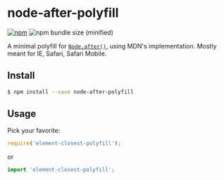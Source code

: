 # node-after-polyfill
[![npm](https://img.shields.io/npm/v/node-after-polyfill.svg)](https://www.npmjs.com/package/node-after-polyfill)
![npm bundle size (minified)](https://img.shields.io/bundlephobia/min/node-after-polyfill.svg)

A minimal polyfill for [`Node.after()`](https://developer.mozilla.org/en-US/docs/Web/API/ChildNode/after), using MDN's implementation. Mostly meant for IE, Safari, Safari Mobile.

## Install
```sh
$ npm install --save node-after-polyfill
```

## Usage
Pick your favorite:
```js
require('element-closest-polyfill');
```
or
```js
import 'element-closest-polyfill';
```